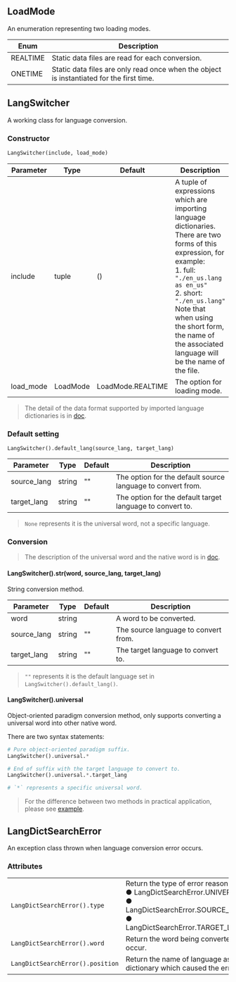 ## LoadMode

An enumeration representing two loading modes.

| **Enum** | Description                                                  |
| -------- | ------------------------------------------------------------ |
| REALTIME | Static data files are read for each conversion.              |
| ONETIME  | Static data files are only read once when the object is instantiated for the first time. |



## LangSwitcher

A working class for language conversion.

### Constructor

```python
LangSwitcher(include, load_mode)
```

| Parameter | Type     | Default           | Description                                                  |
| --------- | -------- | ----------------- | ------------------------------------------------------------ |
| include   | tuple    | ()                | A tuple of expressions which are importing language dictionaries.<br>There are two forms of this expression, for example: <br>1. full: `"./en_us.lang as en_us"`<br>2. short: `"./en_us.lang"`<br>Note that when using the short form, the name of the associated language will be the name of the file. |
| load_mode | LoadMode | LoadMode.REALTIME | The option for loading mode.                                 |

> The detail of the data format supported by imported language dictionaries is in [doc](https://github.com/leoweyr/Python-OOPMultilang/blob/main/doc/data%20standard.md#supportdataformat).

### Default setting

```
LangSwitcher().default_lang(source_lang, target_lang)
```

| Parameter   | Type   | Default | Description                                                 |
| ----------- | ------ | ------- | ----------------------------------------------------------- |
| source_lang | string | ""      | The option for the default source language to convert from. |
| target_lang | string | ""      | The option for the default target language to convert to.   |

> `None` represents it is the universal word, not a specific language.

### Conversion

> The description of the universal word and the native word is in [doc](https://github.com/leoweyr/Python-OOPMultilang/blob/main/doc/data%20standard.md).

#### LangSwitcher().str(word, source_lang, target_lang)

String conversion method.

| Parameter   | Type   | Default | Description                          |
| ----------- | ------ | ------- | ------------------------------------ |
| word        | string |         | A word to be converted.              |
| source_lang | string | ""      | The source language to convert from. |
| target_lang | string | ""      | The target language to convert to.   |

> `""` represents it is the default language set in `LangSwitcher().default_lang()`.

#### LangSwitcher().universal

Object-oriented paradigm conversion method, only supports converting a universal word into other native word.

There are two syntax statements: 

```python
# Pure object-oriented paradigm suffix.
LangSwitcher().universal.*

# End of suffix with the target language to convert to.
LangSwitcher().universal.*.target_lang

# `*` represents a specific universal word.
```

> For the difference between two methods in practical application, please see [example](https://github.com/leoweyr/Python-OOPMultilang/tree/main/examples).



## LangDictSearchError

An exception class thrown when language conversion error occurs.

### Attributes

<table>
    <tr>
    	<td><code>LangDictSearchError().type</code></td>
        <td>Return the type of error reason.</br>● LangDictSearchError.UNIVERSAL_WORD_EXIST_ERROR</br>● LangDictSearchError.SOURCE_LANG_DICT_MATCH_ERROR</br>●  LangDictSearchError.TARGET_LANG_DICT_MATCH_ERROR</td>
    </tr>
    <tr>
    	<td><code>LangDictSearchError().word</code></td>
        <td>Return the word being converted that caused the error to occur.</td>
    </tr>
    <tr>
    	<td><code>LangDictSearchError().position</code></td>
        <td>Return the name of language associated with language dictionary which caused the error to occur.</td>
    </tr>
</table>
